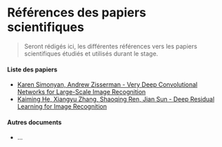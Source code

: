 # Références des papiers scientifiques

> Seront rédigés ici, les différentes références vers les papiers scientifiques étudiés et utilisés durant le stage.

#### Liste des papiers
- [Karen Simonyan, Andrew Zisserman - Very Deep Convolutional Networks for Large-Scale Image Recognition](https://arxiv.org/abs/1409.1556)
- [Kaiming He, Xiangyu Zhang, Shaoqing Ren, Jian Sun - Deep Residual Learning for Image Recognition](https://arxiv.org/abs/1512.03385)

#### Autres documents
- ...